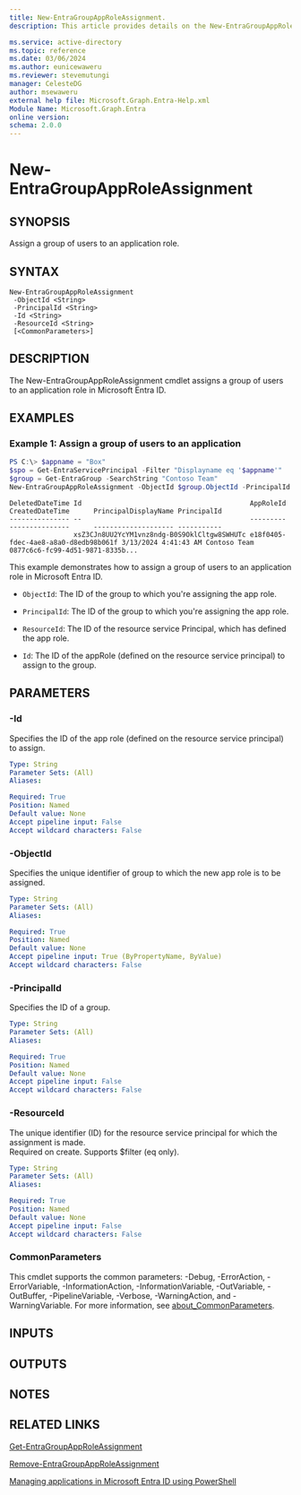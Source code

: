 ```yaml
---
title: New-EntraGroupAppRoleAssignment.
description: This article provides details on the New-EntraGroupAppRoleAssignment command.

ms.service: active-directory
ms.topic: reference
ms.date: 03/06/2024
ms.author: eunicewaweru
ms.reviewer: stevemutungi
manager: CelesteDG
author: msewaweru
external help file: Microsoft.Graph.Entra-Help.xml
Module Name: Microsoft.Graph.Entra
online version:
schema: 2.0.0
---
```


# New-EntraGroupAppRoleAssignment

## SYNOPSIS
Assign a group of users to an application role.

## SYNTAX

```
New-EntraGroupAppRoleAssignment 
 -ObjectId <String> 
 -PrincipalId <String> 
 -Id <String> 
 -ResourceId <String>
 [<CommonParameters>]
```

## DESCRIPTION
The New-EntraGroupAppRoleAssignment cmdlet assigns a group of users to an application role in Microsoft Entra ID.

## EXAMPLES

### Example 1: Assign a group of users to an application
```powershell
PS C:\> $appname = "Box"
$spo = Get-EntraServicePrincipal -Filter "Displayname eq '$appname'"
$group = Get-EntraGroup -SearchString "Contoso Team"
New-EntraGroupAppRoleAssignment -ObjectId $group.ObjectId -PrincipalId $group.ObjectId -ResourceId $spo.ObjectId -Id $spo.Approles[1].id
```
```output
DeletedDateTime Id                                          AppRoleId                            CreatedDateTime      PrincipalDisplayName PrincipalId
--------------- --                                          ---------                            ---------------      -------------------- -----------
                xsZ3CJn8UU2YcYM1vnz8ndg-B0S9OklCltgw8SWHUTc e18f0405-fdec-4ae8-a8a0-d8edb98b061f 3/13/2024 4:41:43 AM Contoso Team         0877c6c6-fc99-4d51-9871-8335b...
```

This example demonstrates how to assign a group of users to an application role in Microsoft Entra ID.  

- `ObjectId`: The ID of the group to which you're assigning the app role.

- `PrincipalId`: The ID of the group to which you're assigning the app role.

- `ResourceId`: The ID of the resource service Principal, which has defined the app role.

- `Id`: The ID of the appRole (defined on the resource service principal) to assign to the group.

## PARAMETERS

### -Id
Specifies the ID of the app role (defined on the resource service principal) to assign.

```yaml
Type: String
Parameter Sets: (All)
Aliases:

Required: True
Position: Named
Default value: None
Accept pipeline input: False
Accept wildcard characters: False
```

### -ObjectId
Specifies the unique identifier of group to which the new app role is to be assigned.

```yaml
Type: String
Parameter Sets: (All)
Aliases:

Required: True
Position: Named
Default value: None
Accept pipeline input: True (ByPropertyName, ByValue)
Accept wildcard characters: False
```

### -PrincipalId
Specifies the ID of a group.

```yaml
Type: String
Parameter Sets: (All)
Aliases:

Required: True
Position: Named
Default value: None
Accept pipeline input: False
Accept wildcard characters: False
```

### -ResourceId
The unique identifier (ID) for the resource service principal for which the assignment is made.  
Required on create. Supports $filter (eq only).

```yaml
Type: String
Parameter Sets: (All)
Aliases:

Required: True
Position: Named
Default value: None
Accept pipeline input: False
Accept wildcard characters: False
```

### CommonParameters
This cmdlet supports the common parameters: -Debug, -ErrorAction, -ErrorVariable, -InformationAction, -InformationVariable, -OutVariable, -OutBuffer, -PipelineVariable, -Verbose, -WarningAction, and -WarningVariable. For more information, see [about_CommonParameters](http://go.microsoft.com/fwlink/?LinkID=113216).

## INPUTS

## OUTPUTS

## NOTES

## RELATED LINKS

[Get-EntraGroupAppRoleAssignment](Get-EntraGroupAppRoleAssignment.md)

[Remove-EntraGroupAppRoleAssignment](Remove-EntraGroupAppRoleAssignment.md)

[Managing applications in Microsoft Entra ID using PowerShell](https://channel9.msdn.com/Series/Azure-Active-Directory-Videos-Demos/ManageAppsAzureADPowerShell)

